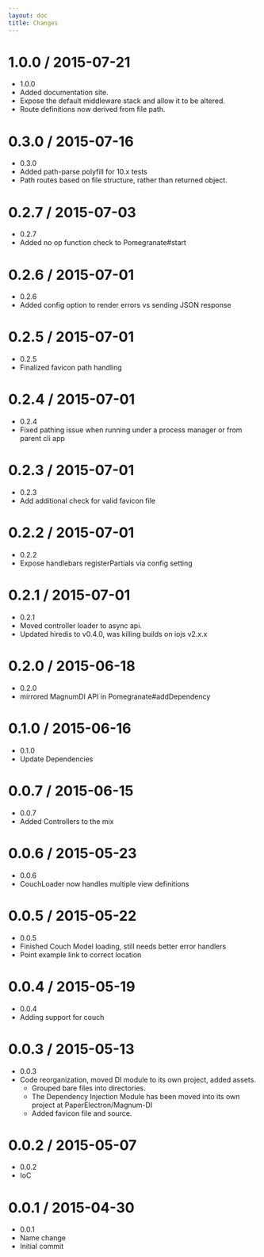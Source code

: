 ```yaml
---
layout: doc
title: Changes
---
```


1.0.0 / 2015-07-21
==================
  * 1.0.0
  * Added documentation site.
  * Expose the default middleware stack and allow it to be altered.
  * Route definitions now derived from file path.

0.3.0 / 2015-07-16
==================

  * 0.3.0
  * Added path-parse polyfill for 10.x tests
  * Path routes based on file structure, rather than returned object.

0.2.7 / 2015-07-03
==================

  * 0.2.7
  * Added no op function check to Pomegranate#start

0.2.6 / 2015-07-01
==================

  * 0.2.6
  * Added config option to render errors vs sending JSON response

0.2.5 / 2015-07-01
==================

  * 0.2.5
  * Finalized favicon path handling

0.2.4 / 2015-07-01
==================

  * 0.2.4
  * Fixed pathing issue when running under a process manager or from parent cli app

0.2.3 / 2015-07-01
==================

  * 0.2.3
  * Add additional check for valid favicon file

0.2.2 / 2015-07-01
==================

  * 0.2.2
  * Expose handlebars registerPartials via config setting

0.2.1 / 2015-07-01
==================

  * 0.2.1
  * Moved controller loader to async api.
  * Updated hiredis to v0.4.0, was killing builds on iojs v2.x.x

0.2.0 / 2015-06-18
==================

  * 0.2.0
  * mirrored MagnumDI API in Pomegranate#addDependency

0.1.0 / 2015-06-16
==================

  * 0.1.0
  * Update Dependencies

0.0.7 / 2015-06-15
==================

  * 0.0.7
  * Added Controllers to the mix

0.0.6 / 2015-05-23
==================

  * 0.0.6
  * CouchLoader now handles multiple view definitions

0.0.5 / 2015-05-22
==================

  * 0.0.5
  * Finished Couch Model loading, still needs better error handlers
  * Point example link to correct location

0.0.4 / 2015-05-19
==================

  * 0.0.4
  * Adding support for couch

0.0.3 / 2015-05-13
==================

  * 0.0.3
  * Code reorganization, moved DI module to its own project, added assets.
    * Grouped bare files into directories.
    * The Dependency Injection Module has been moved into its own project at PaperElectron/Magnum-DI
    * Added favicon file and source.

0.0.2 / 2015-05-07
==================

  * 0.0.2
  * IoC


0.0.1 / 2015-04-30
==================

  * 0.0.1
  * Name change
  * Initial commit